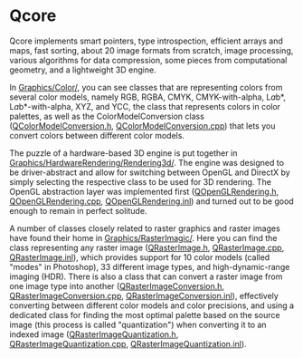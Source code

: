 # Qcore

Qcore implements smart pointers, type introspection, efficient arrays and maps, fast sorting, about 20 image formats from scratch, image processing, various algorithms for data compression, some pieces from computational geometry, and a lightweight 3D engine.

In [Graphics/Color/](Qcore/Graphics/Color), you can see classes that are representing colors from several color models, namely RGB, RGBA, CMYK, CMYK-with-alpha, L*a*b*, L*a*b*-with-alpha, XYZ, and YCC, the class that represents colors in color palettes, as well as the ColorModelConversion class ([QColorModelConversion.h](Qcore/Graphics/Color/QColorModelConversion.h), [QColorModelConversion.cpp](Qcore/Graphics/Color/QColorModelConversion.cpp)) that lets you convert colors between different color models.

The puzzle of a hardware-based 3D engine is put together in [Graphics/HardwareRendering/Rendering3d/](Qcore/Graphics/HardwareRendering/Rendering3d). The engine was designed to be driver-abstract and allow for switching between OpenGL and DirectX by simply selecting the respective class to be used for 3D rendering. The OpenGL abstraction layer was implemented first ([QOpenGLRendering.h](Qcore/Graphics/HardwareRendering/Rendering3d/OpenGL/QOpenGLRendering.h), [QOpenGLRendering.cpp](Qcore/Graphics/HardwareRendering/Rendering3d/OpenGL/QOpenGLRendering.cpp), [QOpenGLRendering.inl](Qcore/Graphics/HardwareRendering/Rendering3d/OpenGL/QOpenGLRendering.inl)) and turned out to be good enough to remain in perfect solitude.

A number of classes closely related to raster graphics and raster images have found their home in [Graphics/RasterImagic/](Qcore/Graphics/RasterImagic). Here you can find the class representing any raster image ([QRasterImage.h](Qcore/Graphics/RasterImagic/QRasterImage.h), [QRasterImage.cpp](Qcore/Graphics/RasterImagic/QRasterImage.cpp), [QRasterImage.inl](Qcore/Graphics/RasterImagic/QRasterImage.inl)), which provides support for 10 color models (called "modes" in Photoshop), 33 different image types, and high-dynamic-range imaging (HDR). There is also a class that can convert a raster image from one image type into another ([QRasterImageConversion.h](Qcore/Graphics/RasterImagic/QRasterImage.h), [QRasterImageConversion.cpp](Qcore/Graphics/RasterImagic/QRasterImage.cpp), [QRasterImageConversion.inl](Qcore/Graphics/RasterImagic/QRasterImage.inl)), effectively converting between different color models and color precisions, and using a dedicated class for finding the most optimal palette based on the source image (this process is called "quantization") when converting it to an indexed image ([QRasterImageQuantization.h](Qcore/Graphics/RasterImagic/QRasterImage.h), [QRasterImageQuantization.cpp](Qcore/Graphics/RasterImagic/QRasterImage.cpp), [QRasterImageQuantization.inl](Qcore/Graphics/RasterImagic/QRasterImage.inl)).
